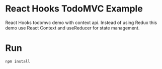 # React Hooks TodoMVC Example

React Hooks todomvc demo with context api. Instead of using Redux this demo use React Context and useReducer for state management.

# Run

```
npm install
```